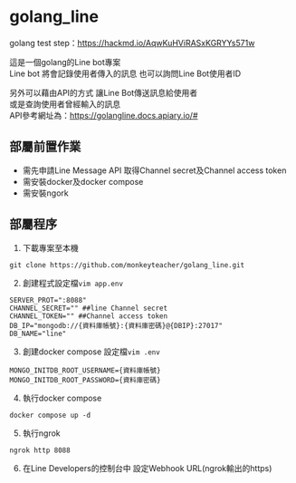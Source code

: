 # golang_line

golang test step：https://hackmd.io/AqwKuHViRASxKGRYYs571w

這是一個golang的Line bot專案\
Line bot 將會記錄使用者傳入的訊息 也可以詢問Line Bot使用者ID

另外可以藉由API的方式 讓Line Bot傳送訊息給使用者\
或是查詢使用者曾經輸入的訊息\
API參考網址為：https://golangline.docs.apiary.io/# 

## 部屬前置作業
- 需先申請Line Message API 取得Channel secret及Channel access token
- 需安裝docker及docker compose
- 需安裝ngork

## 部屬程序

1. 下載專案至本機
```
git clone https://github.com/monkeyteacher/golang_line.git
```
  
2. 創建程式設定檔```vim app.env```
```
SERVER_PROT=":8088"
CHANNEL_SECRET="" ##line Channel secret
CHANNEL_TOKEN="" ##Channel access token
DB_IP="mongodb://{資料庫帳號}:{資料庫密碼}@{DBIP}:27017"
DB_NAME="line"
```
3. 創建docker compose 設定檔```vim .env```
```
MONGO_INITDB_ROOT_USERNAME={資料庫帳號}
MONGO_INITDB_ROOT_PASSWORD={資料庫密碼}
```
4. 執行docker compose 
```
docker compose up -d
```
5. 執行ngrok 
```
ngrok http 8088
```
6. 在Line Developers的控制台中 設定Webhook URL(ngrok輸出的https)
